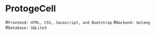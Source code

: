 # ProtogeCell

#```Frontend: HTML, CSS, Javascript, and Bootstrap```
#```Backend: Golang```
#```Database: SQLite3 ```
